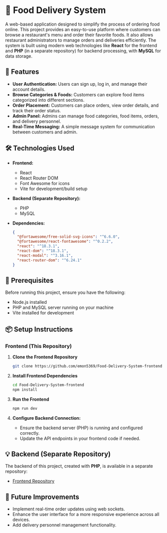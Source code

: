 # 🍕 Food Delivery System

A web-based application designed to simplify the process of ordering food online. This project provides an easy-to-use platform where customers can browse a restaurant's menu and order their favorite foods. It also allows restaurant administrators to manage orders and deliveries efficiently. The system is built using modern web technologies like **React** for the frontend and **PHP** (in a separate repository) for backend processing, with **MySQL** for data storage.

## 🚀 Features

- **User Authentication:** Users can sign up, log in, and manage their account details.
- **Browse Categories & Foods:** Customers can explore food items categorized into different sections.
- **Order Placement:** Customers can place orders, view order details, and track their order status.
- **Admin Panel:** Admins can manage food categories, food items, orders, and delivery personnel.
- **Real-Time Messaging:** A simple message system for communication between customers and admin.

## 🛠 Technologies Used

- **Frontend:**
  - React
  - React Router DOM
  - Font Awesome for icons
  - Vite for development/build setup
  
- **Backend (Separate Repository):**
  - PHP
  - MySQL
  
- **Dependencies:**
  ```json
  {
    "@fortawesome/free-solid-svg-icons": "^6.6.0",
    "@fortawesome/react-fontawesome": "^0.2.2",
    "react": "^18.3.1",
    "react-dom": "^18.3.1",
    "react-modal": "^3.16.1",
    "react-router-dom": "^6.24.1"
  }
  ```

## 🛑 Prerequisites

Before running this project, ensure you have the following:

- Node.js installed
- PHP and MySQL server running on your machine
- Vite installed for development

## 📦 Setup Instructions

### Frontend (This Repository)

1. **Clone the Frontend Repository**
   ```bash
   git clone https://github.com/emon5369/Food-Delivery-System-frontend.git
   ```
   
2. **Install Frontend Dependencies**
   ```bash
   cd Food-Delivery-System-frontend
   npm install
   ```

3. **Run the Frontend**
   ```bash
   npm run dev
   ```

4. **Configure Backend Connection:**
   - Ensure the backend server (PHP) is running and configured correctly.
   - Update the API endpoints in your frontend code if needed.

## 💡 Backend (Separate Repository)

The backend of this project, created with **PHP**, is available in a separate repository:

- [Frontend Repository](https://github.com/emon5369/Food-Delivery-System-backend) 

## 📝 Future Improvements

- Implement real-time order updates using web sockets.
- Enhance the user interface for a more responsive experience across all devices.
- Add delivery personnel management functionality.
